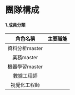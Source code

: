 # 團隊構成
#### 1.成員分類

| 角色名稱          | 主要職能           |
|:----------------:|:----------------:|
| 資料分析master   |                  |
| 業務master   |                  |
| 機器學習master   |                  |
| 數據工程師   |                  |
| 視覺化工程師   |                  |


